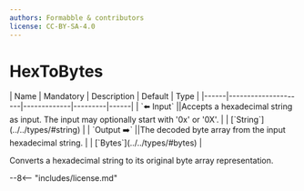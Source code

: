 ```yaml
---
authors: Formabble & contributors
license: CC-BY-SA-4.0
---
```



# HexToBytes

<div class="sh-parameters" markdown="1">
| Name | Mandatory | Description | Default | Type |
|------|---------------------|-------------|---------|------|
| `⬅️ Input` ||Accepts a hexadecimal string as input. The input may optionally start with '0x' or '0X'. | | [`String`](../../types/#string) |
| `Output ➡️` ||The decoded byte array from the input hexadecimal string. | | [`Bytes`](../../types/#bytes) |

</div>

Converts a hexadecimal string to its original byte array representation.

--8<-- "includes/license.md"

